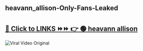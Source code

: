 
 ## heavann_allison-Only-Fans-Leaked

# <h2><a href="https://clipsfans.com/heavann_allison&ref=git">🔗 Click to LINKS ⏩⏩ 👉 🟢 heavann allison </a></h2>

<a href="https://clipsfans.com/heavann_allison&ref=git" rel="nofollow" data-target="animated-image.originalLink"><img src="https://i.ibb.co.com/xMMVF88/686577567.gif" alt="Viral Video Original" style="max-width: 100%; display: inline-block;" data-target="animated-image.originalImage"></a>
